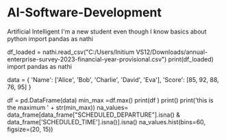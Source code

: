 # AI-Software-Development
Artificial Intelligent I'm a new student even though I know basics about python
import pandas as nathi

df_loaded = nathi.read_csv("C:/Users/Initium VS12/Downloads/annual-enterprise-survey-2023-financial-year-provisional.csv")
print(df_loaded)
import pandas as nathi

data = {
    'Name': ['Alice', 'Bob', 'Charlie', 'David', 'Eva'],
    'Score': [85, 92, 88, 76, 95]
}

df = pd.DataFrame(data)
min_max =df.max()
print(df )
print()
print('this is the maximum ' + str(min_max))
na_values= data_frame[data_frame["SCHEDULED_DEPARTURE"].isna() & data_frame['SCHEDULED_TIME'].isna()].isna()
na_values.hist(bins=60, figsize=(20, 15))
